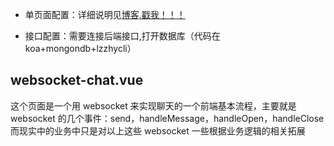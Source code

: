 * 单页面配置：详细说明见[博客,戳我！！！](https://lzzhy.cn/Vue-%E9%A1%B9%E7%9B%AE%E6%90%AD%E5%BB%BA/)

* 接口配置：需要连接后端接口,打开数据库（代码在koa+mongondb+lzzhycli）

## websocket-chat.vue 
这个页面是一个用 websocket 来实现聊天的一个前端基本流程，主要就是 websocket 的几个事件：send，handleMessage，handleOpen，handleClose 而现实中的业务中只是对以上这些 websocket 一些根据业务逻辑的相关拓展
